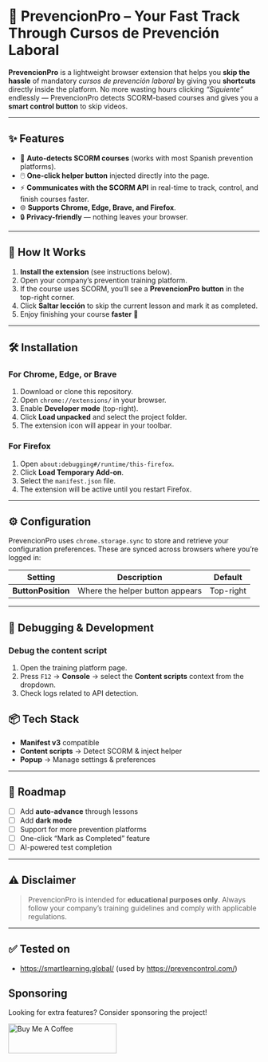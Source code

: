 # 🦺 PrevencionPro – Your Fast Track Through Cursos de Prevención Laboral

**PrevencionPro** is a lightweight browser extension that helps you **skip the hassle** of mandatory *cursos de prevención laboral* by giving you **shortcuts** directly inside the platform.
No more wasting hours clicking *“Siguiente”* endlessly — PrevencionPro detects SCORM-based courses and gives you a **smart control button** to skip videos.

---

## ✨ Features

* 🚀 **Auto-detects SCORM courses** (works with most Spanish prevention platforms).
* 🖱️ **One-click helper button** injected directly into the page.
* ⚡ **Communicates with the SCORM API** in real-time to track, control, and finish courses faster.
* 🌐 **Supports Chrome, Edge, Brave, and Firefox**.
* 🔒 **Privacy-friendly** — nothing leaves your browser.

---

## 📸 How It Works

1. **Install the extension** (see instructions below).
2. Open your company’s prevention training platform.
3. If the course uses SCORM, you’ll see a **PrevencionPro button** in the top-right corner.
4. Click **Saltar lección** to skip the current lesson and mark it as completed.
5. Enjoy finishing your course **faster** 🎉

---

## 🛠 Installation

### For Chrome, Edge, or Brave

1. Download or clone this repository.
2. Open `chrome://extensions/` in your browser.
3. Enable **Developer mode** (top-right).
4. Click **Load unpacked** and select the project folder.
5. The extension icon will appear in your toolbar.

### For Firefox

1. Open `about:debugging#/runtime/this-firefox`.
2. Click **Load Temporary Add-on**.
3. Select the `manifest.json` file.
4. The extension will be active until you restart Firefox.

---

## ⚙️ Configuration

PrevencionPro uses `chrome.storage.sync` to store and retrieve your configuration preferences.
These are synced across browsers where you’re logged in:

| Setting            | Description                     | Default   |
| ------------------ | ------------------------------- | --------- |
| **ButtonPosition** | Where the helper button appears | Top-right | |

---

## 🔧 Debugging & Development

### Debug the content script

1. Open the training platform page.
2. Press `F12` → **Console** → select the **Content scripts** context from the dropdown.
3. Check logs related to API detection.

## 📦 Tech Stack

* **Manifest v3** compatible
* **Content scripts** → Detect SCORM & inject helper
* **Popup** → Manage settings & preferences

---

## 🚀 Roadmap

* [ ] Add **auto-advance** through lessons
* [ ] Add **dark mode**
* [ ] Support for more prevention platforms
* [ ] One-click “Mark as Completed” feature
* [ ] AI-powered test completion

---

## ⚠️ Disclaimer

> PrevencionPro is intended for **educational purposes only**.
> Always follow your company’s training guidelines and comply with applicable regulations.

---

## ✅ Tested on
- https://smartlearning.global/ (used by https://prevencontrol.com/)

## Sponsoring

Looking for extra features? Consider sponsoring the project!

<a href="https://www.buymeacoffee.com/edg956" target="_blank"><img src="https://cdn.buymeacoffee.com/buttons/v2/default-yellow.png" alt="Buy Me A Coffee" style="height: 60px !important;width: 217px !important;" ></a>
